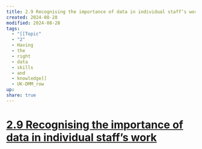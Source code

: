 ```yaml
---
title: 2.9 Recognising the importance of data in individual staff’s work
created: 2024-08-28
modified: 2024-08-28
tags:
  - "[[Topic"
  - "2"
  - Having
  - the
  - right
  - data
  - skills
  - and
  - knowledge]]
  - UK-DMM_row
up: 
share: true
---
```

# [2.9 Recognising the importance of data in individual staff’s work](2.9%20Recognising%20the%20importance%20of%20data%20in%20individual%20staff%E2%80%99s%20work.md)
